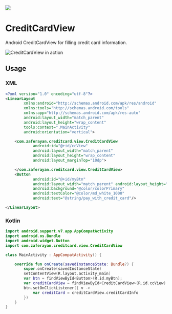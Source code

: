 [![](https://jitpack.io/v/ozcanzaferayan/CreditCardView.svg)](https://jitpack.io/#ozcanzaferayan/CreditCardView)

# CreditCardView
Android CreditCardView for filling credit card information.

![CreditCardView in action](https://github.com/ozcanzaferayan/CreditCardView/raw/master/screenshots/video.gif "CreditCardView in action")

## Usage
### XML
```xml
<?xml version="1.0" encoding="utf-8"?>
<LinearLayout
        xmlns:android="http://schemas.android.com/apk/res/android"
        xmlns:tools="http://schemas.android.com/tools"
        xmlns:app="http://schemas.android.com/apk/res-auto"
        android:layout_width="match_parent"
        android:layout_height="wrap_content"
        tools:context=".MainActivity"
        android:orientation="vertical">

    <com.zaferayan.creditcard.view.CreditCardView
            android:id="@+id/ccView"
            android:layout_width="match_parent"
            android:layout_height="wrap_content"
            android:layout_marginTop="10dp">

    </com.zaferayan.creditcard.view.CreditCardView>
    <Button
            android:id="@+id/myBtn"
            android:layout_width="match_parent" android:layout_height="wrap_content"
            android:background="@color/colorPrimary"
            android:textColor="@color/md_white_1000"
            android:text="@string/pay_with_credit_card"/>

</LinearLayout>
```
### Kotlin

```kotlin
import android.support.v7.app.AppCompatActivity
import android.os.Bundle
import android.widget.Button
import com.zaferayan.creditcard.view.CreditCardView

class MainActivity : AppCompatActivity() {

    override fun onCreate(savedInstanceState: Bundle?) {
        super.onCreate(savedInstanceState)
        setContentView(R.layout.activity_main)
        var btn = findViewById<Button>(R.id.myBtn);
        var creditCardView = findViewById<CreditCardView>(R.id.ccView)
        btn.setOnClickListener({ v ->
            var creditCard = creditCardView.creditCardInfo
        })
    }
}
```
